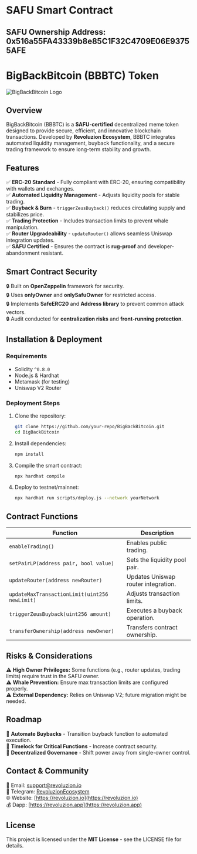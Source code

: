 # SAFU Smart Contract

## SAFU Ownership Address: 0x516a55FA43339b8e85C1F32C4709E06E93755AFE

# BigBackBitcoin (BBBTC) Token

![BigBackBitcoin Logo]() 

## Overview
BigBackBitcoin (BBBTC) is a **SAFU-certified** decentralized meme token designed to provide secure, efficient, and innovative blockchain transactions. Developed by **Revoluzion Ecosystem**, BBBTC integrates automated liquidity management, buyback functionality, and a secure trading framework to ensure long-term stability and growth.

## Features
✅ **ERC-20 Standard** - Fully compliant with ERC-20, ensuring compatibility with wallets and exchanges.  
✅ **Automated Liquidity Management** - Adjusts liquidity pools for stable trading.  
✅ **Buyback & Burn** - `triggerZeusBuyback()` reduces circulating supply and stabilizes price.  
✅ **Trading Protection** - Includes transaction limits to prevent whale manipulation.  
✅ **Router Upgradeability** - `updateRouter()` allows seamless Uniswap integration updates.  
✅ **SAFU Certified** - Ensures the contract is **rug-proof** and developer-abandonment resistant.  

## Smart Contract Security
🔒 Built on **OpenZeppelin** framework for security.  
🔒 Uses **onlyOwner** and **onlySafuOwner** for restricted access.  
🔒 Implements **SafeERC20** and **Address library** to prevent common attack vectors.  
🔒 Audit conducted for **centralization risks** and **front-running protection**.

## Installation & Deployment
### Requirements
- Solidity `^0.8.0`
- Node.js & Hardhat
- Metamask (for testing)
- Uniswap V2 Router

### Deployment Steps
1. Clone the repository:
   ```sh
   git clone https://github.com/your-repo/BigBackBitcoin.git
   cd BigBackBitcoin
   ```
2. Install dependencies:
   ```sh
   npm install
   ```
3. Compile the smart contract:
   ```sh
   npx hardhat compile
   ```
4. Deploy to testnet/mainnet:
   ```sh
   npx hardhat run scripts/deploy.js --network yourNetwork
   ```

## Contract Functions
| Function | Description |
|----------|-------------|
| `enableTrading()` | Enables public trading. |
| `setPairLP(address pair, bool value)` | Sets the liquidity pool pair. |
| `updateRouter(address newRouter)` | Updates Uniswap router integration. |
| `updateMaxTransactionLimit(uint256 newLimit)` | Adjusts transaction limits. |
| `triggerZeusBuyback(uint256 amount)` | Executes a buyback operation. |
| `transferOwnership(address newOwner)` | Transfers contract ownership. |

## Risks & Considerations
⚠ **High Owner Privileges:** Some functions (e.g., router updates, trading limits) require trust in the SAFU owner.  
⚠ **Whale Prevention:** Ensure max transaction limits are configured properly.  
⚠ **External Dependency:** Relies on Uniswap V2; future migration might be needed.

## Roadmap
📌 **Automate Buybacks** - Transition buyback function to automated execution.  
📌 **Timelock for Critical Functions** - Increase contract security.  
📌 **Decentralized Governance** - Shift power away from single-owner control.  

## Contact & Community
📩 Email: support@revoluzion.io  
📢 Telegram: [RevoluzionEcosystem](https://t.me/RevoluzionEcosystem)  
🌐 Website: [https://revoluzion.io](https://revoluzion.io)  
💰 Dapp: [https://revoluzion.app](https://revoluzion.app)

## License
This project is licensed under the **MIT License** - see the LICENSE file for details.


